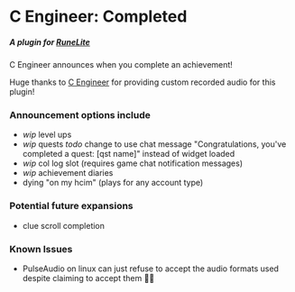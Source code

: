 # C Engineer: Completed
##### A plugin for [RuneLite](https://runelite.net/)
C Engineer announces when you complete an achievement!

Huge thanks to [C Engineer](https://www.youtube.com/channel/UCUNoAjAgVHEHc6jrUr4XuWQ) for providing custom recorded audio for this plugin!

### Announcement options include
- *wip* level ups
- *wip* quests *todo* change to use chat message "Congratulations, you've completed a quest: [qst name]" instead of widget loaded
- *wip* col log slot (requires game chat notification messages)
- *wip* achievement diaries
- dying "on my hcim" (plays for any account type)

### Potential future expansions
- clue scroll completion

### Known Issues
- PulseAudio on linux can just refuse to accept the audio formats used despite claiming to accept them :man_shrugging: